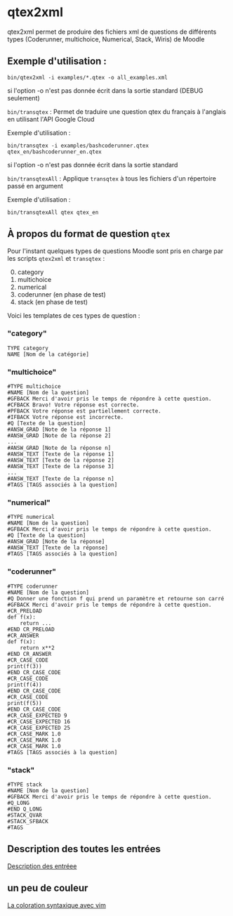 # qtex2xml
qtex2xml permet de produire des fichiers xml de questions de différents types (Coderunner, multichoice, Numerical, Stack, Wiris) de Moodle

## Exemple d'utilisation : 

    bin/qtex2xml -i examples/*.qtex -o all_examples.xml

si l'option -o n'est pas donnée écrit dans la sortie standard (DEBUG seulement)

`bin/transqtex` :
    Permet de traduire une question qtex du français à l'anglais en utilisant l'API Google Cloud

Exemple d'utilisation :

    bin/transqtex -i examples/bashcoderunner.qtex qtex_en/bashcoderunner_en.qtex

si l'option -o n'est pas donnée écrit dans la sortie standard

`bin/transqtexAll` :
    Applique `transqtex` à tous les fichiers d'un répertoire passé en argument

Exemple d'utilisation :

    bin/transqtexAll qtex qtex_en

## À propos du format de question `qtex`

Pour l'instant quelques types de questions Moodle sont pris en charge par les scripts 
`qtex2xml` et `transqtex` :

0. category
1. multichoice
2. numerical
3. coderunner (en phase de test)
3. stack      (en phase de test)

Voici les templates de ces types de question : 
### "category"
```
TYPE category
NAME [Nom de la catégorie]
```
### "multichoice"
```
#TYPE multichoice
#NAME [Nom de la question]
#GFBACK Merci d'avoir pris le temps de répondre à cette question.
#CFBACK Bravo! Votre réponse est correcte.
#PFBACK Votre réponse est partiellement correcte.
#IFBACK Votre réponse est incorrecte.
#Q [Texte de la question]
#ANSW_GRAD [Note de la réponse 1]
#ANSW_GRAD [Note de la réponse 2]
...
#ANSW_GRAD [Note de la réponse n]
#ANSW_TEXT [Texte de la réponse 1]
#ANSW_TEXT [Texte de la réponse 2]
#ANSW_TEXT [Texte de la réponse 3]
...
#ANSW_TEXT [Texte de la réponse n]
#TAGS [TAGS associés à la question]
```
### "numerical"
```
#TYPE numerical
#NAME [Nom de la question]
#GFBACK Merci d'avoir pris le temps de répondre à cette question.
#Q [Texte de la question]
#ANSW_GRAD [Note de la réponse]
#ANSW_TEXT [Texte de la réponse]
#TAGS [TAGS associés à la question]
```
### "coderunner"
```
#TYPE coderunner
#NAME [Nom de la question]
#Q Donner une fonction f qui prend un paramètre et retourne son carré
#GFBACK Merci d'avoir pris le temps de répondre à cette question.
#CR_PRELOAD
def f(x):
    return ...
#END CR_PRELOAD
#CR_ANSWER
def f(x):
    return x**2
#END CR_ANSWER
#CR_CASE_CODE
print(f(3))
#END CR_CASE_CODE
#CR_CASE_CODE
print(f(4))
#END CR_CASE_CODE
#CR_CASE_CODE
print(f(5))
#END CR_CASE_CODE
#CR_CASE_EXPECTED 9
#CR_CASE_EXPECTED 16
#CR_CASE_EXPECTED 25
#CR_CASE_MARK 1.0
#CR_CASE_MARK 1.0
#CR_CASE_MARK 1.0
#TAGS [TAGS associés à la question] 
```
### "stack"
```
#TYPE stack
#NAME [Nom de la question]
#GFBACK Merci d'avoir pris le temps de répondre à cette question.
#Q_LONG
#END Q_LONG
#STACK_QVAR 
#STACK_SFBACK 
#TAGS
```

## Description des toutes les entrées
[Description des entréee](doc/entrees.md)
## un peu de couleur
[La coloration syntaxique avec vim](doc/vim.md)

